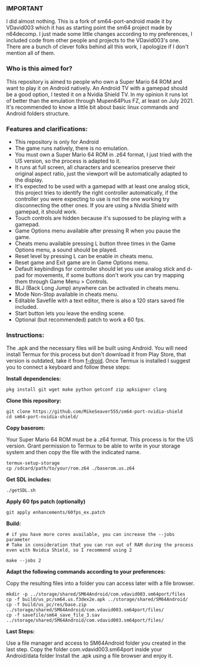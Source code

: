 ### IMPORTANT 

I did almost nothing. This is a fork of sm64-port-android made it by VDavid003 which it has as starting point the sm64 project made by n64decomp. I just made some little changes according to my preferences, I included code from other people and projects to the VDavid003's one. There are a bunch of clever folks behind all this work, I apologize if I don't mention all of them.

### Who is this aimed for?

This repository is aimed to people who own a Super Mario 64 ROM and want to play it on Android natively. An Android TV with a gamepad should be a good option, I tested it on a Nvidia Shield TV. In my opinion it runs lot of better than the emulation through Mupen64Plus FZ, at least on July 2021. It's recommended to know a little bit about basic linux commands and Android folders structure.

### Features and clarifications:

- This repository is only for Android
- The game runs natively, there is no emulation.
- You must own a Super Mario 64 ROM in .z64 format, I just tried with the US version, so the process is adapted to it.
- It runs at full screen, all characters and scenearios preserve their original aspect ratio, just the viewport will be automatically adapted to the display.
- It's expected to be used with a gamepad with at least one analog stick, this project tries to identify the right controller automatically, if the controller you were expecting to use is not the one working try disconnecting the other ones. If you are using a Nvidia Shield with gamepad, it should work.
- Touch controls are hidden because it's supossed to be playing with a gamepad.
- Game Options menu available after pressing R when you pause the game.
- Cheats menu available pressing L button three times in the Game Options menu, a sound should be played.
- Reset level by pressing L can be enable in cheats menu.
- Reset game and Exit game are in Game Options menu.
- Default keybindings for controller should let you use analog stick and d-pad for movements, if some buttons don't work you can try mapping them through Game Menu > Controls.
- BLJ (Back Long Jump) anywhere can be activated in cheats menu.
- Mode Non-Stop available in cheats menu.
- Editable Savefile with a text editor, there is also a 120 stars saved file included.
- Start button lets you leave the ending scene.
- Optional (but recommended) patch to work a 60 fps.

### Instructions:

The .apk and the necessary files will be built using Android.
You will need install Termux for this process but don't download it from Play Store, that version is outdated, take it from [f-droid](https://f-droid.org/en/packages/com.termux/). Once Termux is installed I suggest you to connect a keyboard and follow these steps:

**Install dependencies:**
```
pkg install git wget make python getconf zip apksigner clang
```

**Clone this repository:**
```
git clone https://github.com/MikeSeaver555/sm64-port-nvidia-shield
cd sm64-port-nvidia-shield/
```

**Copy baserom:**

Your Super Mario 64 ROM must be a .z64 format. This process is for the US version.
Grant permission to Termux to be able to write in your storage system and then copy the file with the indicated name.

```
termux-setup-storage
cp /sdcard/path/to/your/rom.z64 ./baserom.us.z64
```

**Get SDL includes:**
```
./getSDL.sh
```

**Apply 60 fps patch (optionally)**
```
git apply enhancements/60fps_ex.patch
```

**Build:**
```
# if you have more cores available, you can increase the --jobs parameter
# Take in consideration that you can run out of RAM during the process even with Nvidia Shield, so I recommend using 2

make --jobs 2
```

**Adapt the following commands according to your preferences:**

Copy the resulting files into a folder you can access later with a file browser.
```
mkdir -p ../storage/shared/SM64Android/com.vdavid003.sm64port/files
cp -f build/us_pc/sm64.us.f3dex2e.apk ../storage/shared/SM64Android/
cp -f build/us_pc/res/base.zip ../storage/shared/SM64Android/com.vdavid003.sm64port/files/
cp -f savefile/sm64_save_file_3.sav ../storage/shared/SM64Android/com.vdavid003.sm64port/files/
```

**Last Steps:**

Use a file manager and access to SM64Android folder you created in the last step.
Copy the folder com.vdavid003.sm64port inside your Android/data folder
Install the .apk using a file browser and enjoy it.

